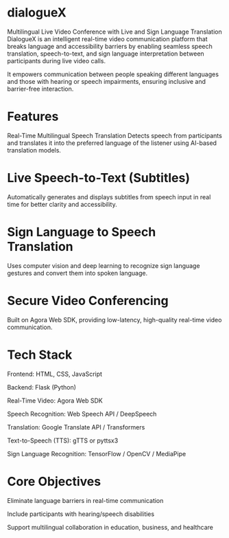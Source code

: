 # dialogueX
Multilingual Live Video Conference with Live and Sign Language Translation
DialogueX is an intelligent real-time video communication platform that breaks language and accessibility barriers by enabling seamless speech translation, speech-to-text, and sign language interpretation between participants during live video calls.

It empowers communication between people speaking different languages and those with hearing or speech impairments, ensuring inclusive and barrier-free interaction.

# Features
 Real-Time Multilingual Speech Translation
Detects speech from participants and translates it into the preferred language of the listener using AI-based translation models.

# Live Speech-to-Text (Subtitles)
Automatically generates and displays subtitles from speech input in real time for better clarity and accessibility.

# Sign Language to Speech Translation
Uses computer vision and deep learning to recognize sign language gestures and convert them into spoken language.

# Secure Video Conferencing
Built on Agora Web SDK, providing low-latency, high-quality real-time video communication.

# Tech Stack
Frontend: HTML, CSS, JavaScript

Backend: Flask (Python)

Real-Time Video: Agora Web SDK

Speech Recognition: Web Speech API / DeepSpeech

Translation: Google Translate API / Transformers

Text-to-Speech (TTS): gTTS or pyttsx3

Sign Language Recognition: TensorFlow / OpenCV / MediaPipe

# Core Objectives
Eliminate language barriers in real-time communication

Include participants with hearing/speech disabilities

Support multilingual collaboration in education, business, and healthcare
